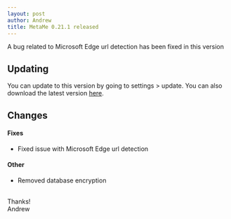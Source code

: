 ```yaml
---
layout: post
author: Andrew
title: MetaMe 0.21.1 released
---
```


A bug related to Microsoft Edge url detection has been fixed in this version

## Updating

You can update to this version by going to settings > update. You can also download the latest version [here](/download.html).

## Changes

#### Fixes
- Fixed issue with Microsoft Edge url detection

#### Other
- Removed database encryption

<br/>
Thanks!
<br/>
Andrew
